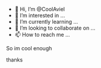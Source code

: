 - 👋 Hi, I’m @CoolAviel
- 👀 I’m interested in ...
- 🌱 I’m currently learning ...
- 💞️ I’m looking to collaborate on ...
- 📫 How to reach me ...

<!---
CoolAviel/CoolAviel is a ✨ special ✨ repository because its `README.md` (this file) appears on your GitHub profile.
You can click the Preview link to take a look at your changes.
--->So im cool enough
thanks
